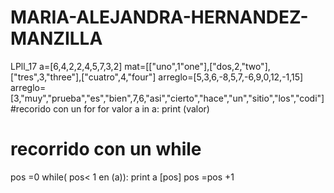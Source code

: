 # MARIA-ALEJANDRA-HERNANDEZ-MANZILLA
LPll_17
a=[6,4,2,2,4,5,7,3,2]
mat=[["uno",1"one"],["dos,2,"two"],["tres",3,"three"],["cuatro",4,"four"]
arreglo=[5,3,6,-8,5,7,-6,9,0,12,-1,15]
arreglo=[3,"muy","prueba","es","bien",7,6,"asi","cierto","hace","un","sitio","los","codi"]
#recorido  con un for
for valor a in a:
print (valor)
# recorrido con un while 
pos =0
while( pos< 1 en (a)):
print a [pos]
pos =pos +1
